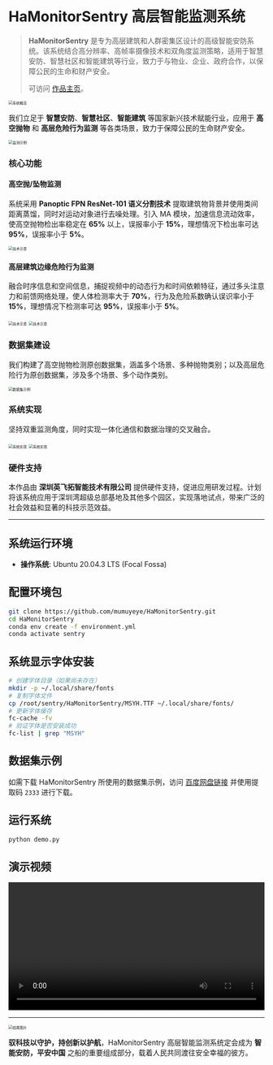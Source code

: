 # HaMonitorSentry 高层智能监测系统

> **HaMonitorSentry** 是专为高层建筑和人群密集区设计的高级智能安防系统。该系统结合高分辨率、高帧率摄像技术和双角度监测策略，适用于智慧安防、智慧社区和智能建筑等行业，致力于与物业、企业、政府合作，以保障公民的生命和财产安全。
>
> 可访问 [作品主页](https://github.com/mumuyeye/HaMonitorSentry/README.html)。

<img src="img/new_start.jpg" alt="系统概览" style="zoom:50%;" />

我们立足于 **智慧安防**、**智慧社区**、**智能建筑** 等国家新兴技术赋能行业，应用于 **高空抛物** 和 **高层危险行为监测** 等各类场景，致力于保障公民的生命财产安全。

<img src="image/README/1715679541656.jpg" alt="监测示例" style="zoom:50%;" />

### 核心功能

#### 高空抛/坠物监测

系统采用 **Panoptic FPN ResNet-101 语义分割技术** 提取建筑物背景并使用类间距离蒸馏，同时对运动对象进行去噪处理。引入 MA 模块，加速信息流动效率，使高空抛物检出率稳定在 **65%** 以上，误报率小于 **15%**，理想情况下检出率可达 **95%**，误报率小于 **5%**。

<img src="image/README/1715679658779.jpg" alt="技术示意" style="zoom:50%;" />

#### 高层建筑边缘危险行为监测

融合时序信息和空间信息，捕捉视频中的动态行为和时间依赖特征，通过多头注意力和前馈网络处理，使人体检测率大于 **70%**，行为及危险系数确认误识率小于 **15%**，理想情况下检测率可达 **95%**，误报率小于 **5%**。

<img src="image/README/1715679712273.jpg" alt="技术示意" style="zoom:50%;" />
<img src="image/README/1715679719404.jpg" alt="技术示意" style="zoom:50%;" />

### 数据集建设

我们构建了高空抛物检测原创数据集，涵盖多个场景、多种抛物类别；以及高层危险行为原创数据集，涉及多个场景、多个动作类别。

<img src="image/README/1715679775194.jpg" alt="数据集示例" style="zoom:50%;" />

### 系统实现

坚持双重监测角度，同时实现一体化通信和数据治理的交叉融合。

<img src="image/README/1715679811207.jpg" alt="系统实现" style="zoom:50%;" />
<img src="image/README/1715679817826.jpg" alt="系统实现" style="zoom:50%;" />

### 硬件支持

本作品由 **深圳英飞拓智能技术有限公司** 提供硬件支持，促进应用研发过程。计划将该系统应用于深圳湾超级总部基地及其他多个园区，实现落地试点，带来广泛的社会效益和显著的科技示范效益。

---

## 系统运行环境

- **操作系统**: Ubuntu 20.04.3 LTS (Focal Fossa)

## 配置环境包

```bash
git clone https://github.com/mumuyeye/HaMonitorSentry.git
cd HaMonitorSentry
conda env create -f environment.yml
conda activate sentry
```

## 系统显示字体安装

```bash
# 创建字体目录（如果尚未存在）
mkdir -p ~/.local/share/fonts
# 复制字体文件
cp /root/sentry/HaMonitorSentry/MSYH.TTF ~/.local/share/fonts/
# 更新字体缓存
fc-cache -fv
# 验证字体是否安装成功
fc-list | grep "MSYH"
```

## 数据集示例

如需下载 HaMonitorSentry 所使用的数据集示例，访问 [百度网盘链接](https://pan.baidu.com/s/12ACPttrbEMglgN6v_PanEw?pwd=2333) 并使用提取码 `2333` 进行下载。

## 运行系统

```bash
python demo.py
```

## 演示视频

<video src="README/演示视频_系统.mp4" controls style="width:100%;">
    Your browser does not support the video tag.
</video>

---

<img src="image/README/1715680450611.jpg" alt="结尾图片" style="zoom:50%;" />

**驭科技以守护，持创新以护航**，HaMonitorSentry 高层智能监测系统定会成为 **智能安防，平安中国** 之船的重要组成部分，载着人民共同渡往安全幸福的彼方。
